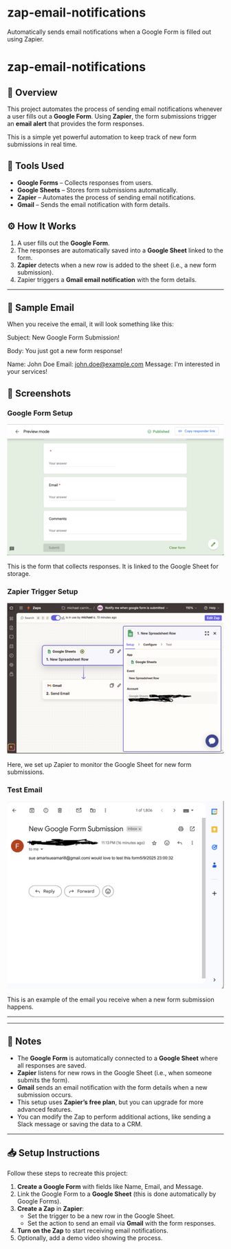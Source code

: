 # zap-email-notifications
Automatically sends email notifications when a Google Form is filled out using Zapier.

# zap-email-notifications

## 🚀 Overview

This project automates the process of sending email notifications whenever a user fills out a **Google Form**. Using **Zapier**, the form submissions trigger an **email alert** that provides the form responses.

This is a simple yet powerful automation to keep track of new form submissions in real time.

## 🔧 Tools Used

- **Google Forms** – Collects responses from users.
- **Google Sheets** – Stores form submissions automatically.
- **Zapier** – Automates the process of sending email notifications.
- **Gmail** – Sends the email notification with form details.

## ⚙️ How It Works

1. A user fills out the **Google Form**.
2. The responses are automatically saved into a **Google Sheet** linked to the form.
3. **Zapier** detects when a new row is added to the sheet (i.e., a new form submission).
4. Zapier triggers a **Gmail email notification** with the form details.

---

## 🧪 Sample Email

When you receive the email, it will look something like this:

Subject: New Google Form Submission!

Body:
You just got a new form response!

Name: John Doe
Email: john.doe@example.com
Message: I'm interested in your services!

## 📸 Screenshots

### **Google Form Setup**

![Google Form Setup](form-setup.png)


This is the form that collects responses. It is linked to the Google Sheet for storage.

### **Zapier Trigger Setup**

![Zapier Trigger Setup](zapier-trigger.png)

Here, we set up Zapier to monitor the Google Sheet for new form submissions.

### **Test Email**

![Test Email](test-email.png)

This is an example of the email you receive when a new form submission happens.

---

---

## 📌 Notes

- The **Google Form** is automatically connected to a **Google Sheet** where all responses are saved.
- **Zapier** listens for new rows in the Google Sheet (i.e., when someone submits the form).
- **Gmail** sends an email notification with the form details when a new submission occurs.
- This setup uses **Zapier’s free plan**, but you can upgrade for more advanced features.
- You can modify the Zap to perform additional actions, like sending a Slack message or saving the data to a CRM.

---

## 📥 Setup Instructions

Follow these steps to recreate this project:

1. **Create a Google Form** with fields like Name, Email, and Message.
2. Link the Google Form to a **Google Sheet** (this is done automatically by Google Forms).
3. **Create a Zap** in **Zapier**:
   - Set the trigger to be a new row in the Google Sheet.
   - Set the action to send an email via **Gmail** with the form responses.
4. **Turn on the Zap** to start receiving email notifications.
5. Optionally, add a demo video showing the process.



